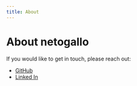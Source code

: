 ```yaml
---
title: About
---
```

# About netogallo

If you would like to get in touch, please reach out:

 - [GitHub](https://github.com/netogallo)
 - [Linked In](https://www.linkedin.com/in/ernesto-rodriguez-982566a7/)
